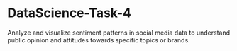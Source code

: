 # DataScience-Task-4
Analyze and visualize sentiment patterns in social media data to understand public opinion and attitudes towards specific topics or brands.
